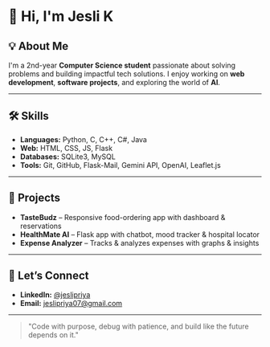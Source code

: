 # 👋 Hi, I'm Jesli K

## 💡 About Me

I'm a 2nd-year **Computer Science student** passionate about solving problems and building impactful tech solutions. I enjoy working on **web development**, **software projects**, and exploring the world of **AI**. 

---

## 🛠️ Skills

- **Languages:** Python, C, C++, C#, Java
- **Web:** HTML, CSS, JS, Flask
- **Databases:** SQLite3, MySQL
- **Tools:** Git, GitHub, Flask-Mail, Gemini API, OpenAI, Leaflet.js

---

## 🚀 Projects

* **TasteBudz** – Responsive food-ordering app with dashboard & reservations
* **HealthMate AI** – Flask app with chatbot, mood tracker & hospital locator
* **Expense Analyzer** – Tracks & analyzes expenses with graphs & insights

---

## 🤝 Let’s Connect

- **LinkedIn:** [@jeslipriya](https://www.linkedin.com/in/jesli-priya-k-2205j07)
- **Email:** [jeslipriya07@gmail.com](mailto:jeslipriya07@gmail.com)

---
  

> "Code with purpose, debug with patience, and build like the future depends on it."
